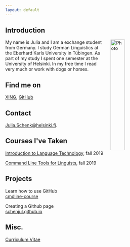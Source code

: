 ```yaml
---
layout: default
---
```


## Introduction

<img src="assets/images/Mainpage.jpg" alt="Photo" hspace="20" width="30%" align="right"/> My name is Julia and I am a exchange student from Germany. I study German Linguistics at the Eberhard Karls University in Tübingen. As part of my study I spent one semester at the University of Helsinki. In my free time I read very much or work with dogs or horses. 

## Find me on

[XING](https://www.xing.com/profile/Julia_Schenk21/cv), [GitHub](https://github.com/schenjul)

## Contact

Julia.Schenk@helsinki.fi. 

## Courses I've Taken

[Introduction to Language Technology](https://courses.helsinki.fi/en/kik-405/130355898), fall 2019

[Command Line Tools for Linguists](https://courses.helsinki.fi/en/kik-lg219/129824412), fall 2019

## Projects

Learn how to use GitHub  
[cmdline-course](https://github.com/schenjul/cmdline-course)
  
Creating a Github page  
[schenjul.github.io](https://github.com/schenjul/schenjul.github.io)

## Misc. 

[Curriculum Vitae](https://github.com/schenjul/schenjul.github.io/blob/master/assets/documents/Julia_Schenk_CV.pdf)

 